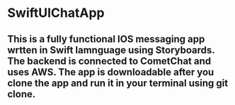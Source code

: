 # SwiftUIChatApp

## This is a fully functional IOS messaging app wrtten in Swift lamnguage using Storyboards. The backend is connected to CometChat and uses AWS. The app is downloadable after you clone the app and run it in your terminal using git clone.


